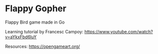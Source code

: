 # Flappy Gopher
Flappy Bird game made in Go

Learning tutorial by Francesc Campoy: https://www.youtube.com/watch?v=aYkxFbd6luY

Resources: https://opengameart.org/
